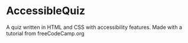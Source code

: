 # AccessibleQuiz
 A quiz written in HTML and CSS with accessibility features. Made with a tutorial from freeCodeCamp.org
